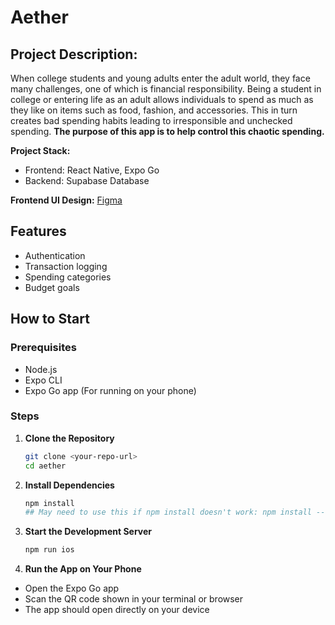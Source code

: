 # Aether

## Project Description:
When college students and young adults enter the adult world, they face many challenges, one of which is financial responsibility. Being a student in college or entering life as an adult allows individuals to spend as much as they like on items such as food, fashion, and accessories. This in turn creates bad spending habits leading to irresponsible and unchecked spending. **The purpose of this app is to help control this chaotic spending.**

**Project Stack:**
- Frontend: React Native, Expo Go
- Backend: Supabase Database

**Frontend UI Design:** [Figma](https://www.figma.com/design/RBDknIkpOk0yTAVKn9heiV/Aether-Wireframe?node-id=0-1&t=QVBbwFjnrl0KaPaX-1)

## Features  
- Authentication
- Transaction logging
- Spending categories
- Budget goals

## How to Start
### Prerequisites
- Node.js 
- Expo CLI
- Expo Go app (For running on your phone)

### Steps
1. **Clone the Repository**  
   ```bash
   git clone <your-repo-url>
   cd aether

2. **Install Dependencies**
   ```bash
   npm install
   ## May need to use this if npm install doesn't work: npm install --legacy-peer-deps

3. **Start the Development Server**
   ```bash
   npm run ios

4. **Run the App on Your Phone**
- Open the Expo Go app
- Scan the QR code shown in your terminal or browser
- The app should open directly on your device
